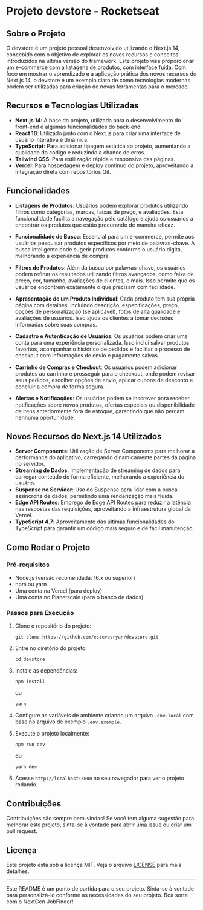 # Projeto devstore - Rocketseat

## Sobre o Projeto

O devstore é um projeto pessoal desenvolvido utilizando o Next.js 14, concebido com o objetivo de explorar os novos recursos e conceitos introduzidos na última versão do framework. Este projeto visa proporcionar um e-commerce com a listagens de produtos, com interface fuida. Com foco em mostrar o aprendizado e a aplicação prática dos novos recursos do Next.js 14, o devstore é um exemplo claro de como tecnologias modernas podem ser utilizadas para criação de novas ferramentas para o mercado.

## Recursos e Tecnologias Utilizadas

- **Next.js 14**: A base do projeto, utilizada para o desenvolvimento do front-end e algumas funcionalidades do back-end.
- **React 18**: Utilizado junto com o Next.js para criar uma interface de usuário interativa e dinâmica.
- **TypeScript**: Para adicionar tipagem estática ao projeto, aumentando a qualidade do código e reduzindo a chance de erros.
- **Tailwind CSS**: Para estilização rápida e responsiva das páginas.
- **Vercel**: Para hospedagem e deploy contínuo do projeto, aproveitando a integração direta com repositórios Git.

## Funcionalidades

- **Listagens de Produtos**: Usuários podem explorar produtos utilizando filtros como categorias, marcas, faixas de preço, e avaliações. Esta funcionalidade facilita a navegação pelo catálogo e ajuda os usuários a encontrar os produtos que estão procurando de maneira eficaz.

- **Funcionalidade de Busca**: Essencial para um e-commerce, permite aos usuários pesquisar produtos específicos por meio de palavras-chave. A busca inteligente pode sugerir produtos conforme o usuário digita, melhorando a experiência de compra.

- **Filtros de Produtos**: Além da busca por palavras-chave, os usuários podem refinar os resultados utilizando filtros avançados, como faixa de preço, cor, tamanho, avaliações de clientes, e mais. Isso permite que os usuários encontrem exatamente o que precisam com facilidade.

- **Apresentação de um Produto Individual**: Cada produto tem sua própria página com detalhes, incluindo descrição, especificações, preço, opções de personalização (se aplicável), fotos de alta qualidade e avaliações de usuários. Isso ajuda os clientes a tomar decisões informadas sobre suas compras.

- **Cadastro e Autenticação de Usuários**: Os usuários podem criar uma conta para uma experiência personalizada. Isso inclui salvar produtos favoritos, acompanhar o histórico de pedidos e facilitar o processo de checkout com informações de envio e pagamento salvas.

- **Carrinho de Compras e Checkout**: Os usuários podem adicionar produtos ao carrinho e prosseguir para o checkout, onde podem revisar seus pedidos, escolher opções de envio, aplicar cupons de desconto e concluir a compra de forma segura.

- **Alertas e Notificações**: Os usuários podem se inscrever para receber notificações sobre novos produtos, ofertas especiais ou disponibilidade de itens anteriormente fora de estoque, garantindo que não percam nenhuma oportunidade.


## Novos Recursos do Next.js 14 Utilizados

- **Server Components**: Utilização de Server Components para melhorar a performance do aplicativo, carregando dinamicamente partes da página no servidor.
- **Streaming de Dados**: Implementação de streaming de dados para carregar conteúdo de forma eficiente, melhorando a experiência do usuário.
- **Suspense no Servidor**: Uso do Suspense para lidar com a busca assíncrona de dados, permitindo uma renderização mais fluida.
- **Edge API Routes**: Emprego de Edge API Routes para reduzir a latência nas respostas das requisições, aproveitando a infraestrutura global da Vercel.
- **TypeScript 4.7**: Aproveitamento das últimas funcionalidades do TypeScript para garantir um código mais seguro e de fácil manutenção.

## Como Rodar o Projeto

### Pré-requisitos

- Node.js (versão recomendada: 16.x ou superior)
- npm ou yarn
- Uma conta na Vercel (para deploy)
- Uma conta no Planetscale (para o banco de dados)

### Passos para Execução

1. Clone o repositório do projeto:
   ```
   git clone https://github.com/estevesryan/devstore.git
   ```
2. Entre no diretório do projeto:
   ```
   cd devstore
   ```
3. Instale as dependências:
   ```
   npm install
   ```
   ou
   ```
   yarn
   ```
4. Configure as variáveis de ambiente criando um arquivo `.env.local` com base no arquivo de exemplo `.env.example`.

5. Execute o projeto localmente:
   ```
   npm run dev
   ```
   ou
   ```
   yarn dev
   ```
6. Acesse `http://localhost:3000` no seu navegador para ver o projeto rodando.

## Contribuições

Contribuições são sempre bem-vindas! Se você tem alguma sugestão para melhorar este projeto, sinta-se à vontade para abrir uma issue ou criar um pull request.

## Licença

Este projeto está sob a licença MIT. Veja o arquivo [LICENSE](LICENSE) para mais detalhes.

---

Este README é um ponto de partida para o seu projeto. Sinta-se à vontade para personalizá-lo conforme as necessidades do seu projeto. Boa sorte com o NextGen JobFinder!